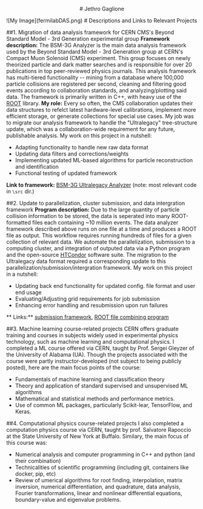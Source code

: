 <p align="center"># Jethro Gaglione </p>
![My Image](fermilabDAS.png)
# Descriptions and Links to Relevant Projects

##1. Migration of data analysis framework for CERN CMS's Beyond Standard Model - 3rd Generation experimental group
**Framework description:** The BSM-3G Analyzer is the main data analysis framework used by the Beyond Standard Model - 3rd Generation group at CERN's Compact Muon Solenoid (CMS) experiment. This group focuses on newly theorized particle and dark matter searches and is responsible for over 20 publications in top peer-reviewed physics journals. This analysis framework has multi-tiered functionality -- mining from a database where 100,000 particle collisions are registered per second, cleaning and filtering good events according to collaboration standards, and analyzing/plotting said data. 
The framework is primarily written in C++, with heavy use of the [ROOT](https://root.cern/) library.
**My role:** Every so often, the CMS collaboration updates their data structures to refelct latest hardware-level calibrations, implement more efficient storage, or generate collections for special use cases. My job was to migrate our analysis framework to handle the "Ultralegacy" tree-structure update, which was a collaboration-wide requirement for any future, publishable analysis. My work on this project in a nutshell:

- Adapting functionality to handle new raw data format
- Updating data filters and corrections/weights
- Implementing updated ML-based algorithms for particle reconstruction and identification 
- Functional testing of updated framework

**Link to framework:** [BSM-3G Ultralegacy Analyzer](https://github.com/BSM3G/NanoAOD_Analyzer_UL) (note: most relevant code in `\src` dir.)

##2. Update to parallelization, cluster submission, and data intergration framework
**Program description:** Due to the large quantity of particle collision information to be stored, the data is seperated into many ROOT-formatted files each containing ~10 million events. The data analyzer framework described above runs on one file at a time and produces a ROOT file as output. This workflow requires running hundreds of files for a given collection of relevant data. We automate the parallelization, submission to a computing cluster, and integration of outputed data via a Python program and the open-source [HTCondor](https://htcondor.org/) software suite. The migration to the Ultralegacy data format required a corresponding update to this parallelization/submission/intergration framework. My work on this project in a nutshell:

- Updating back end functionality for updated config. file format and user end usage
- Evaluating/Adjusting grid requirements for job submission
- Enhancing error handling and resubmission upon run failures

** Links:** [submission framework](https://github.com/BSM3G/NanoAOD_Submission), [ROOT file combining program](https://github.com/BSM3G/NanoAOD_Analyzer_UL/blob/master/add_root_files_2016.py)

##3. Machine learning course-related projects
CERN offers graduate training and courses in subjects widely used in experimental physics technology, such as machine learning and computational physics. I completed a ML course offered via CERN, taught by Prof. Sergei Gleyzer of the University of Alabama (UA). Though the projects associated with the course were partly instructor-developed (not subject to being publicly posted), here are the main focus points of the course:
- Fundamentals of machine learning and classification theory
- Theory and application of standard supervised and unsupervised ML algorithms
- Mathematical and statistical methods and performance metrics.
- Use of common ML packages, particularly Scikit-lear, TensorFlow, and Keras.

##4. Computational physics course-related projects
I also completed a computation physics course via CERN, taught by prof. Salvatore Rapoccio at the State University of New York at Buffalo. Similary, the main focus of this course was:

- Numerical analysis and computer programming in C++ and python (and their combination)
- Technicalities of scientific programming (including git, containers like docker, pip, etc)
- Review of umerical algorithms for root finding, interpolation, matrix inversion, numerical differentiation, and quadrature, data analysis, Fourier transformations, linear and nonlinear differential equations, boundary-value and eigenvalue problems.






